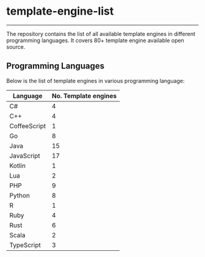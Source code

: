 # template-engine-list

---
The repository contains the list of all available template engines in different programming languages. It covers 80+ template engine available open source.

## Programming Languages
Below is the list of template engines in various programming language:

| Language     | No. Template engines |
|--------------|----------------------|
| C#           | 4                    |
| C++          | 4                    |
| CoffeeScript | 1                    |
| Go           | 8                    |
| Java         | 15                   |
| JavaScript   | 17                   |
| Kotlin       | 1                    |
| Lua          | 2                    |
| PHP          | 9                    |
| Python       | 8                    |
| R            | 1                    |
| Ruby         | 4                    |
| Rust         | 6                    |
| Scala        | 2                    |
| TypeScript   | 3                    |
